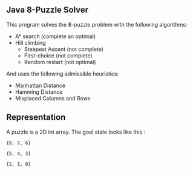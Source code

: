 ## Java 8-Puzzle Solver

This program solves the 8-puzzle problem with the following algorithms: 

- A* search (complete an optimal)
- Hill climbing
	- Steepest Ascent (not complete)
	- First-choice (not complete)
	- Random restart (not optimal)

And uses the following admissible heuristics: 

- Manhattan Distance
- Hamming Distance
- Misplaced Columns and Rows

## Representation

A puzzle is a 2D int array. The goal state looks like this
:

	{8, 7, 6}

	{5, 4, 3}

	{2, 1, 0}

